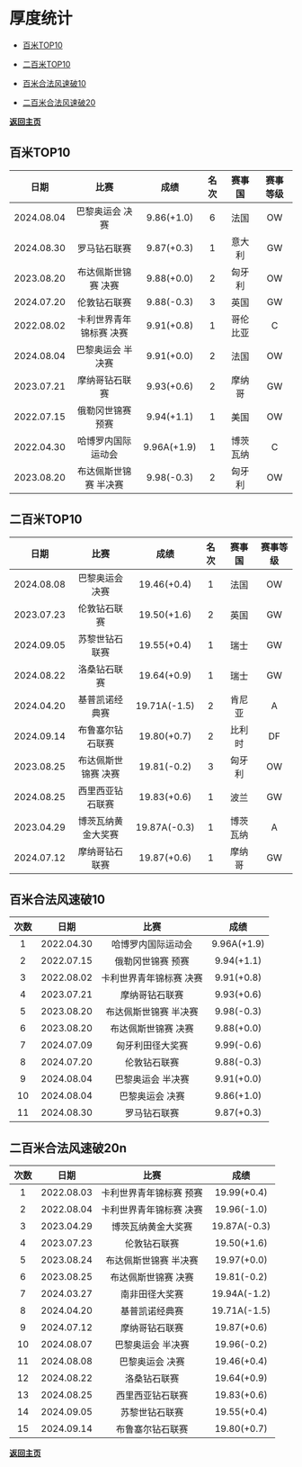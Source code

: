 # 厚度统计

- [百米TOP10](#1)

- [二百米TOP10](#2)

- [百米合法风速破10](#3)

- [二百米合法风速破20](#4)

**[返回主页](./Profile.md)**

## 百米TOP10<a id='1'></a>

|    日期    |          比赛           |    成绩     | 名次 |  赛事国  | 赛事等级 |
| :--------: | :---------------------: | :---------: | :--: | :------: | :------: |
| 2024.08.04 |     巴黎奥运会 决赛     | 9.86(+1.0)  |  6   |   法国   |    OW    |
| 2024.08.30 |      罗马钻石联赛       | 9.87(+0.3)  |  1   |  意大利  |    GW    |
| 2023.08.20 |   布达佩斯世锦赛 决赛   | 9.88(+0.0)  |  2   |  匈牙利  |    OW    |
| 2024.07.20 |      伦敦钻石联赛       | 9.88(-0.3)  |  3   |   英国   |    GW    |
| 2022.08.02 | 卡利世界青年锦标赛 决赛 | 9.91(+0.8)  |  1   | 哥伦比亚 |    C     |
| 2024.08.04 |    巴黎奥运会 半决赛    | 9.91(+0.0)  |  2   |   法国   |    OW    |
| 2023.07.21 |     摩纳哥钻石联赛      | 9.93(+0.6)  |  2   |  摩纳哥  |    GW    |
| 2022.07.15 |    俄勒冈世锦赛 预赛    | 9.94(+1.1)  |  1   |   美国   |    OW    |
| 2022.04.30 |   哈博罗内国际运动会    | 9.96A(+1.9) |  1   | 博茨瓦纳 |    C     |
| 2023.08.20 |  布达佩斯世锦赛 半决赛  | 9.98(-0.3)  |  2   |  匈牙利  |    OW    |



## 二百米TOP10<a id='2'></a>

|    日期    |        比赛         |     成绩     | 名次 |  赛事国  | 赛事等级 |
| :--------: | :-----------------: | :----------: | :--: | :------: | :------: |
| 2024.08.08 |   巴黎奥运会 决赛   | 19.46(+0.4)  |  1   |   法国   |    OW    |
| 2023.07.23 |    伦敦钻石联赛     | 19.50(+1.6)  |  2   |   英国   |    GW    |
| 2024.09.05 |   苏黎世钻石联赛    | 19.55(+0.4)  |  1   |   瑞士   |    GW    |
| 2024.08.22 |    洛桑钻石联赛     | 19.64(+0.9)  |  1   |   瑞士   |    GW    |
| 2024.04.20 |   基普凯诺经典赛    | 19.71A(-1.5) |  2   |  肯尼亚  |    A     |
| 2024.09.14 |  布鲁塞尔钻石联赛   | 19.80(+0.7)  |  2   |  比利时  |    DF    |
| 2023.08.25 | 布达佩斯世锦赛 决赛 | 19.81(-0.2)  |  3   |  匈牙利  |    OW    |
| 2024.08.25 |  西里西亚钻石联赛   | 19.83(+0.6)  |  1   |   波兰   |    GW    |
| 2023.04.29 | 博茨瓦纳黄金大奖赛  | 19.87A(-0.3) |  1   | 博茨瓦纳 |    A     |
| 2024.07.12 |   摩纳哥钻石联赛    | 19.87(+0.6)  |  1   |  摩纳哥  |    GW    |



## 百米合法风速破10<a id='3'></a>

| 次数 |    日期    |          比赛           |    成绩     |
| :--: | :--------: | :---------------------: | :---------: |
|  1   | 2022.04.30 |   哈博罗内国际运动会    | 9.96A(+1.9) |
|  2   | 2022.07.15 |    俄勒冈世锦赛 预赛    | 9.94(+1.1)  |
|  3   | 2022.08.02 | 卡利世界青年锦标赛 决赛 | 9.91(+0.8)  |
|  4   | 2023.07.21 |     摩纳哥钻石联赛      | 9.93(+0.6)  |
|  5   | 2023.08.20 |  布达佩斯世锦赛 半决赛  | 9.98(-0.3)  |
|  6   | 2023.08.20 |   布达佩斯世锦赛 决赛   | 9.88(+0.0)  |
|  7   | 2024.07.09 |    匈牙利田径大奖赛     | 9.99(-0.6)  |
|  8   | 2024.07.20 |      伦敦钻石联赛       | 9.88(-0.3)  |
|  9   | 2024.08.04 |    巴黎奥运会 半决赛    | 9.91(+0.0)  |
|  10  | 2024.08.04 |     巴黎奥运会 决赛     | 9.86(+1.0)  |
|  11  | 2024.08.30 |      罗马钻石联赛       | 9.87(+0.3)  |



## 二百米合法风速破20n<a id='4'></a>

| 次数 |    日期    |          比赛           |     成绩     |
| :--: | :--------: | :---------------------: | :----------: |
|  1   | 2022.08.03 | 卡利世界青年锦标赛 预赛 | 19.99(+0.4)  |
|  2   | 2022.08.04 | 卡利世界青年锦标赛 决赛 | 19.96(-1.0)  |
|  3   | 2023.04.29 |   博茨瓦纳黄金大奖赛    | 19.87A(-0.3) |
|  4   | 2023.07.23 |      伦敦钻石联赛       | 19.50(+1.6)  |
|  5   | 2023.08.24 |  布达佩斯世锦赛 半决赛  | 19.97(+0.0)  |
|  6   | 2023.08.25 |   布达佩斯世锦赛 决赛   | 19.81(-0.2)  |
|  7   | 2024.03.27 |     南非田径大奖赛      | 19.94A(-1.2) |
|  8   | 2024.04.20 |     基普凯诺经典赛      | 19.71A(-1.5) |
|  9   | 2024.07.12 |     摩纳哥钻石联赛      | 19.87(+0.6)  |
|  10  | 2024.08.07 |    巴黎奥运会 半决赛    | 19.96(-0.2)  |
|  11  | 2024.08.08 |     巴黎奥运会 决赛     | 19.46(+0.4)  |
|  12  | 2024.08.22 |      洛桑钻石联赛       | 19.64(+0.9)  |
|  13  | 2024.08.25 |    西里西亚钻石联赛     | 19.83(+0.6)  |
|  14  | 2024.09.05 |     苏黎世钻石联赛      | 19.55(+0.4)  |
|  15  | 2024.09.14 |    布鲁塞尔钻石联赛     | 19.80(+0.7)  |

**[返回主页](./Profile.md)**